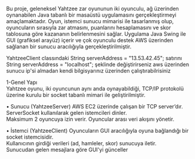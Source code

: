Bu proje, geleneksel Yahtzee zar oyununun iki oyunculu, ağ üzerinden oynanabilen Java 
tabanlı bir masaüstü uygulamasını gerçekleştirmeyi amaçlamaktadır. Oyun, istemci
sunucu mimarisi ile tasarlanmış olup, oyuncuların sırasıyla zar atmasını, puanlarını 
hesaplamasını ve skor tablosuna göre kazananın belirlenmesini sağlar. Uygulama Java 
Swing ile GUI (grafiksel arayüz) içerir ve çok oyunculu destek AWS üzerinden sağlanan bir 
sunucu aracılığıyla gerçekleştirilmiştir. 

YahtzeeClient classındaki String serverAddress = "13.53.42.45"; satırını 
String serverAddress = "localhost"; şeklinde değiştirirseniz aws üzerinden sunucu ip'si almadan kendi bilgisyarınız üzerinden çalıştırabilrisiniz


1-Genel Yapı  
Yahtzee oyunu, iki oyuncunun aynı anda oynayabildiği, TCP/IP protokolü üzerine kurulu bir 
socket tabanlı mimari ile geliştirilmiştir. 

• Sunucu (YahtzeeServer) 
AWS EC2 üzerinde çalışan bir TCP server’dır.  
ServerSocket kullanılarak gelen istemcileri dinler.  
Maksimum 2 oyuncuya izin verir. 
Oyuncular arası veri akışını yönetir. 

• İstemci (YahtzeeClient) 
Oyuncuların GUI aracılığıyla oyuna bağlandığı bir socket istemcisidir.  
Kullanıcının girdiği verileri (ad, hamleler, skor) sunucuya iletir.  
Sunucudan gelen mesajlara göre GUI'yi günceller
